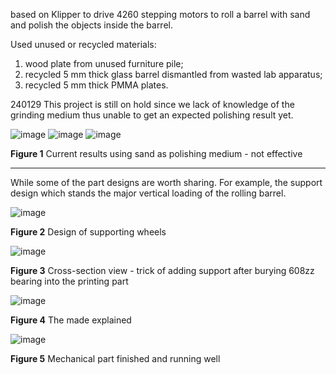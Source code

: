 based on Klipper to drive 4260 stepping motors to roll a barrel with sand and polish the objects inside the barrel. 

Used unused or recycled materials: 

1) wood plate from unused furniture pile;
2) recycled 5 mm thick glass barrel dismantled from wasted lab apparatus; 
3) recycled 5 mm thick PMMA plates. 


240129 This project is still on hold since we lack of knowledge of the grinding medium thus unable to get an expected polishing result yet. 

![image](https://github.com/treesess/STEAMRELAY/assets/20311124/c0ed80ba-534c-451a-89be-00916fd70af9)
![image](https://github.com/treesess/STEAMRELAY/assets/20311124/cf9574b3-40c4-4300-9cd7-99c79d063e50)
![image](https://github.com/treesess/STEAMRELAY/assets/20311124/6fc49e6b-d097-4a8b-9316-7d8a8a3a2af8)


**Figure 1** Current results using sand as polishing medium - not effective

-----

While some of the part designs are worth sharing. For example, the support design which stands the major vertical loading of the rolling barrel. 

![image](https://github.com/treesess/STEAMRELAY/assets/20311124/94415b8f-ac84-41ec-a000-cbba440d92d9)

**Figure 2** Design of supporting wheels

![image](https://github.com/treesess/STEAMRELAY/assets/20311124/ca519360-204a-441d-9aad-986cfd07b4df)

**Figure 3** Cross-section view - trick of adding support after burying 608zz bearing into the printing part

![image](https://github.com/treesess/STEAMRELAY/assets/20311124/e46b817a-57e6-4f8e-bcb7-05cb376e5f8c)

**Figure 4** The made explained

![image](https://github.com/treesess/STEAMRELAY/assets/20311124/a7f73562-94e4-4db8-9b3d-2a39fcf82084)

**Figure 5** Mechanical part finished and running well
